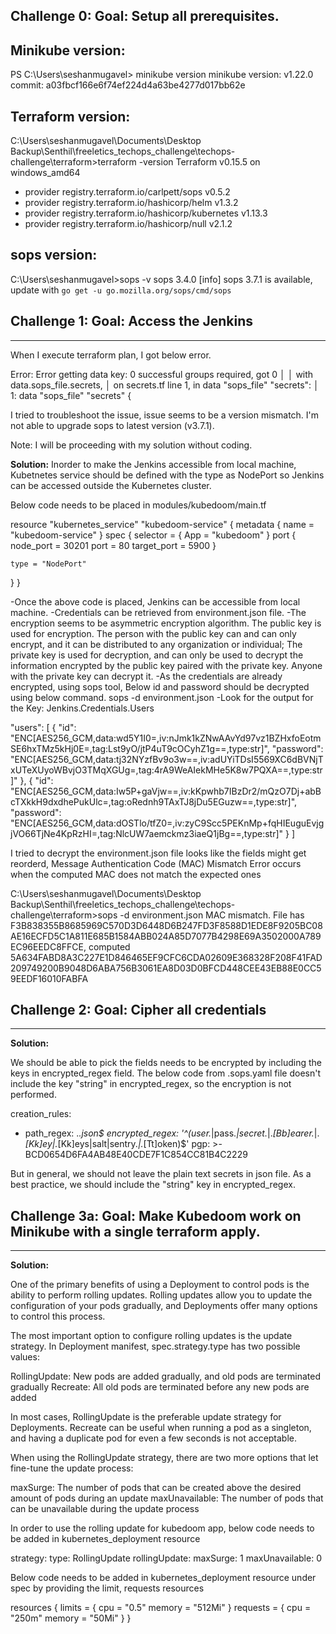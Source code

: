 
## Challenge 0: Goal: Setup all prerequisites.
Minikube version:
-----------------
PS C:\Users\seshanmugavel> minikube version
minikube version: v1.22.0
commit: a03fbcf166e6f74ef224d4a63be4277d017bb62e

Terraform version:
------------------
C:\Users\seshanmugavel\Documents\Desktop Backup\Senthil\freeletics_techops_challenge\techops-challenge\terraform>terraform -version
Terraform v0.15.5
on windows_amd64
+ provider registry.terraform.io/carlpett/sops v0.5.2
+ provider registry.terraform.io/hashicorp/helm v1.3.2
+ provider registry.terraform.io/hashicorp/kubernetes v1.13.3
+ provider registry.terraform.io/hashicorp/null v2.1.2

sops version:
-------------
C:\Users\seshanmugavel>sops -v
sops 3.4.0
[info] sops 3.7.1 is available, update with `go get -u go.mozilla.org/sops/cmd/sops`

## Challenge 1: Goal: Access the Jenkins
-------------------------------------

When I execute terraform plan, I got below error.

Error: Error getting data key: 0 successful groups required, got 0
│
│   with data.sops_file.secrets,
│   on secrets.tf line 1, in data "sops_file" "secrets":
│    1: data "sops_file" "secrets" {

I tried to troubleshoot the issue, issue seems to be a version mismatch. I'm not able to upgrade sops to latest version (v3.7.1).

Note: I will be proceeding with my solution without coding.

**Solution:**
Inorder to make the Jenkins accessible from local machine, Kubetnetes service should be defined with the type as NodePort so Jenkins can be accessed outside the Kubernetes cluster.

Below code needs to be placed in modules/kubedoom/main.tf

resource "kubernetes_service" "kubedoom-service" {
  metadata {
    name = "kubedoom-service"
  }
  spec {
    selector = {
      App = "kubedoom"
    }
    port {
      node_port   = 30201
      port        = 80
      target_port = 5900
    }

    type = "NodePort"
  }
}

-Once the above code is placed, Jenkins can be accessible from local machine. 
-Credentials can be retrieved from environment.json file. 
-The encryption seems to be asymmetric encryption algorithm. The public key is used for encryption. The person with the public key can and can only encrypt, and it can be distributed to any organization or individual; The private key is used for decryption, and can only be used to decrypt the information encrypted by the public key paired with the private key. Anyone with the private key can decrypt it.
-As the credentials are already encrypted, using sops tool, Below id and password should be decrypted using below command.
 sops -d environment.json
-Look for the output for the Key: Jenkins.Credentials.Users

"users": [
			{
				"id": "ENC[AES256_GCM,data:wd5Y1I0=,iv:nJmk1kZNwAAvYd97vz1BZHxfoEotmSE6hxTMz5kHj0E=,tag:Lst9yO/jtP4uT9cOCyhZ1g==,type:str]",
				"password": "ENC[AES256_GCM,data:tj32NYzfBv9o3w==,iv:adUYiTDsI5569XC6dBVNjTxUTeXUyoWBvjO3TMqXGUg=,tag:4rA9WeAIekMHe5K8w7PQXA==,type:str]"
			},
			{
				"id": "ENC[AES256_GCM,data:Iw5P+gaVjw==,iv:kKpwhb7IBzDr2/mQzO7Dj+abBcTXkkH9dxdhePukUlc=,tag:oRednh9TAxTJ8jDu5EGuzw==,type:str]",
				"password": "ENC[AES256_GCM,data:dOSTlo/tfZ0=,iv:zyC9Scc5PEKnMp+fqHIEuguEvjgjVO66TjNe4KpRzHI=,tag:NlcUW7aemckmz3iaeQ1jBg==,type:str]"
			}
		]

I tried to decrypt the environment.json file looks like the fields might get reorderd, Message Authentication Code (MAC) Mismatch Error occurs when the computed MAC does not match the expected ones

C:\Users\seshanmugavel\Documents\Desktop Backup\Senthil\freeletics_techops_challenge\techops-challenge\terraform>sops -d environment.json
MAC mismatch. File has F3B838355B8685969C570D3D6448D6B247FD3F8588D1EDE8F9205BC08AE16ECFD5C1A811E685B1584ABB024A85D7077B4298E69A3502000A789EC96EEDC8FFCE, computed 5A634FABD8A3C227E1D846465EF9CFC6CDA02609E368328F208F41FAD209749200B9048D6ABA756B3061EA8D03D0BFCD448CEE43EB88E0CC59EEDF16010FABFA

## Challenge 2: Goal: Cipher all credentials
----------- 

**Solution:**

We should be able to pick the fields needs to be encrypted by including the keys in encrypted_regex field.
The below code from .sops.yaml file doesn't include the key "string" in encrypted_regex, so the encryption is not performed.

creation_rules:
  - path_regex: .*\.json$
    encrypted_regex: '^(user.*|pass.*|secret.*|.*[Bb]earer.*|.*[Kk]ey|.*[Kk]eys|salt|sentry.*|.*[Tt]oken)$'
    pgp: >-
        BCD0654D6FA4AB48E40CDE7F1C854CC81B4C2229

But in general, we should not leave the plain text secrets in json file. As a best practice, we should include the "string" key in encrypted_regex.


## Challenge 3a: Goal: Make Kubedoom work on Minikube with a single terraform apply.
-------------

**Solution:**

One of the primary benefits of using a Deployment to control pods is the ability to perform rolling updates. Rolling updates allow you to update the configuration of your pods gradually, and Deployments offer many options to control this process.

The most important option to configure rolling updates is the update strategy. In Deployment manifest, spec.strategy.type has two possible values:

RollingUpdate: New pods are added gradually, and old pods are terminated gradually
Recreate: All old pods are terminated before any new pods are added

In most cases, RollingUpdate is the preferable update strategy for Deployments. Recreate can be useful when running a pod as a singleton, and having a duplicate pod for even a few seconds is not acceptable.

When using the RollingUpdate strategy, there are two more options that let fine-tune the update process:

maxSurge: The number of pods that can be created above the desired amount of pods during an update
maxUnavailable: The number of pods that can be unavailable during the update process

In order to use the rolling update for kubedoom app, below code needs to be added in kubernetes_deployment resource

strategy:
    type: RollingUpdate
    rollingUpdate:
      maxSurge: 1
      maxUnavailable: 0

Below code needs to be added in kubernetes_deployment resource under spec by providing the limit, requests resources

resources {
            limits = {
              cpu    = "0.5"
              memory = "512Mi"
            }
            requests = {
              cpu    = "250m"
              memory = "50Mi"
            }
          }
